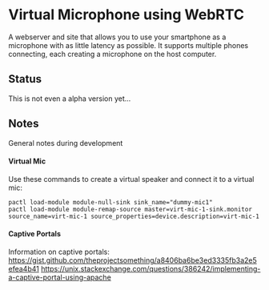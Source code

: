 # Virtual Microphone using WebRTC
A webserver and site that allows you to use your smartphone as a microphone with as little latency as possible.
It supports multiple phones connecting, each creating a microphone on the host computer.

## Status
This is not even a alpha version yet...


## Notes
General notes during development

#### Virtual Mic
Use these commands to create a virtual speaker and connect it to a virtual mic:
```
pactl load-module module-null-sink sink_name="dummy-mic1"
pactl load-module module-remap-source master=virt-mic-1-sink.monitor source_name=virt-mic-1 source_properties=device.description=virt-mic-1
```

#### Captive Portals
Information on captive portals:
https://gist.github.com/theprojectsomething/a8406ba6be3ed3335fb3a2e5efea4b41
https://unix.stackexchange.com/questions/386242/implementing-a-captive-portal-using-apache
